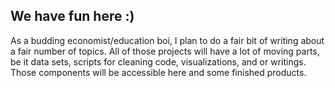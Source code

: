We have fun here :)
-----
As a budding economist/education boi, I plan to do a fair bit of writing about a fair number of topics. All of those projects will have a lot of moving parts, be it data sets, scripts for cleaning code, visualizations, and or writings. Those components will be accessible here and some finished products.
